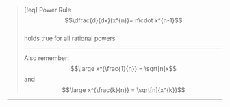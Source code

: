 >[!eq] Power Rule
>$$\dfrac{d}{dx}(x^{n)}= n\cdot x^{n-1}$$
> <br>
> holds true for all rational powers
> ___
> Also remember:
> $$\large x^{\frac{1}{n}} = \sqrt[n]x$$
> and
> $$\large x^{\frac{k}{n}} = \sqrt[n]{x^{k}}$$

___
